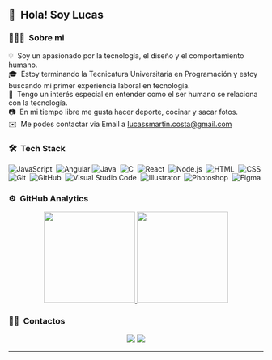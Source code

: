 

 ## 👋 &nbsp;Hola! Soy Lucas 

### 👨🏻‍💻 &nbsp;Sobre mi

💡 &nbsp;Soy un apasionado por la tecnología, el diseño y el comportamiento humano.\
🎓 &nbsp;Estoy terminando la Tecnicatura Universitaria en Programación y estoy buscando mi primer experiencia laboral en tecnología.\
🌱 &nbsp;Tengo un interés especial en entender como el ser humano se relaciona con la tecnología.\
📷 &nbsp;En mi tiempo libre me gusta hacer deporte, cocinar y sacar fotos.\
✉️ &nbsp;Me podes contactar via Email a lucassmartin.costa@gmail.com

<!--
📄 &nbsp;Please have a look at my [Résumé](https://www.adityavsingh.com/resume.html) for more details about me. I'm open to feedback and suggestions!
-->

### 🛠 &nbsp;Tech Stack

![JavaScript](https://img.shields.io/badge/-JavaScript-05122A?style=flat&logo=javascript)&nbsp;
![Angular](https://img.shields.io/badge/-Angular-05122A?style=flat&logo=angular)
![Java](https://img.shields.io/badge/-Java-05122A?style=flat&logo=java&logoColor=FFA518)&nbsp;
![C](https://img.shields.io/badge/-C-05122A?style=flat&logo=C&logoColor=A8B9CC)&nbsp;
![React](https://img.shields.io/badge/-React-05122A?style=flat&logo=react)&nbsp;
![Node.js](https://img.shields.io/badge/-Node.js-05122A?style=flat&logo=node.js)&nbsp;
![HTML](https://img.shields.io/badge/-HTML-05122A?style=flat&logo=HTML5)&nbsp;
![CSS](https://img.shields.io/badge/-CSS-05122A?style=flat&logo=CSS3&logoColor=1572B6)&nbsp;
![Git](https://img.shields.io/badge/-Git-05122A?style=flat&logo=git)&nbsp;
![GitHub](https://img.shields.io/badge/-GitHub-05122A?style=flat&logo=github)&nbsp;
![Visual Studio Code](https://img.shields.io/badge/-Visual%20Studio%20Code-05122A?style=flat&logo=visual-studio-code&logoColor=007ACC)&nbsp;
![Illustrator](https://img.shields.io/badge/-Illustrator-05122A?style=flat&logo=adobe-illustrator)&nbsp;
![Photoshop](https://img.shields.io/badge/-Photoshop-05122A?style=flat&logo=adobe-photoshop)&nbsp;
![Figma](https://img.shields.io/badge/-Figma-05122A?style=flat&logo=figma)&nbsp;

### ⚙️ &nbsp;GitHub Analytics

<p align="center">
<a href="https://github.com/LucasMartinCosta">
  <img height="180em" src="https://github-readme-stats-eight-theta.vercel.app/api?username=LucasMartinCosta&show_icons=true&theme=algolia&include_all_commits=true&count_private=true"/>
  <img height="180em" src="https://github-readme-stats-eight-theta.vercel.app/api/top-langs/?username=LucasMartinCosta&layout=compact&langs_count=8&theme=algolia"/>
</a>
</p>

### 🤝🏻 &nbsp;Contactos

<p align="center">
<a href="https://linkedin.com/in/lucasmartincosta"><img src="https://img.shields.io/badge/-Lucas%20Martin%20Costa-0077B5?style=flat&logo=linkedIn&logoColor=white"/></a>
<a href="mailto:lucassmartin.costa@gmail.com"><img src="https://img.shields.io/badge/-lucassmartin.costa@gmail.com-D14836?style=flat&logo=Gmail&logoColor=white"/></a>
</p>

-----
